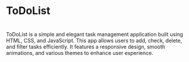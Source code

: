 # <h1>ToDoList<h1>
ToDoList is a simple and elegant task management application built using HTML, CSS, and JavaScript. This app allows users to add, check, delete, and filter tasks efficiently. It features a responsive design, smooth animations, and various themes to enhance user experience.
<br>
